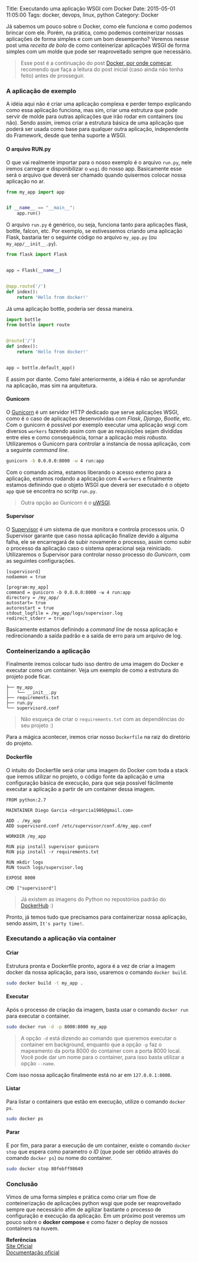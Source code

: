Title: Executando uma aplicação WSGI com Docker
Date: 2015-05-01 11:05:00
Tags: docker, devops, linux, python
Category: Docker

Já sabemos um pouco sobre o Docker, como ele funciona e como podemos brincar com ele.
Porém, na prática, como podemos conteinerizar nossas aplicações de forma simples e com um bom desempenho?
Veremos nesse post uma _receita de bolo_ de como conteinerizar aplicações WSGI de forma simples com um molde que pode ser reaproveitado sempre que necessário.

<!-- more -->
> Esse post é a continuação do post [Docker, por onde começar](/docker-por-onde-comecar.html), recomendo que faça a leitura do post inicial (caso ainda não tenha feito) antes de prosseguir.

### A aplicação de exemplo
A idéia aqui não é criar uma aplicação complexa e perder tempo explicando como essa aplicação funciona, mas sim, criar uma estrutura que pode servir de molde para outras aplicações que irão rodar em containers (ou não).
Sendo assim, iremos criar a estrutura básica de uma aplicação que poderá ser usada como base para qualquer outra aplicação, independente do Framework, desde que tenha suporte a WSGI.

#### O arquivo RUN.py
O que vai realmente importar para o nosso exemplo é o arquivo `run.py`, nele iremos carregar e disponibilizar o `wsgi` do nosso app.
Basicamente esse será o arquivo que deverá ser chamado quando quisermos colocar nossa aplicação no ar.

```python
from my_app import app


if __name__ == "__main__":
    app.run()
```
O arquivo `run.py` é genérico, ou seja, funciona tanto para aplicações flask, bottle, falcon, etc.
Por exemplo, se estivessemos criando uma aplicação Flask, bastaria ter o seguinte código no arquivo `my_app.py` (ou `my_app/__init__.py`).

```python
from flask import Flask


app = Flask(__name__)


@app.route('/')
def index():
    return 'Hello from docker!'
```
Já uma aplicação bottle, poderia ser dessa maneira.
```python
import bottle
from bottle import route


@route('/')
def index():
    return 'Hello from docker!'


app = bottle.default_app()
```
E assim por diante.
Como falei anteriormente, a idéia é não se aprofundar na aplicação, mas sim na arquitetura.

#### Gunicorn
O [Gunicorn](http://gunicorn.org/) é um servidor HTTP dedicado que serve aplicações WSGI, como é o caso de aplicações desenvolvidas com _Flask_, _Django_, _Bootle_, etc.
Com o gunicorn é possível por exemplo executar uma aplicação wsgi com diversos `workers` fazendo assim com que as requisições sejam divididas entre eles e como consequência, tornar a aplicação _mais robusta_.
Utilizaremos o Gunicorn para controlar a instancia de nossa aplicação, com a seguinte _command line_.
```bash
gunicorn -b 0.0.0.0:8000 -w 4 run:app
```
Com o comando acima, estamos liberando o acesso externo para a aplicação, estamos rodando a aplicação com 4 `workers` e finalmente estamos definindo que o objeto WSGI que deverá ser executado é o objeto `app` que se encontra no scritp `run.py`.

> Outra opção ao Gunicorn é o [uWSGI](https://uwsgi-docs.readthedocs.org/en/latest/).

#### Supervisor
O [Supervisor](http://supervisord.org/) é um sistema de que monitora e controla processos unix.
O Supervisor garante que caso nossa aplicação finalize devido a alguma falha, ele se encarregará de subir novamente o processo, assim como subir o processo da aplicação caso o sistema operacional seja reiniciado.
Utilizaremos o Supervisor para controlar nosso processo do _Gunicorn_, com as seguintes configurações.

```
[supervisord]
nodaemon = true

[program:my_app]
command = gunicorn -b 0.0.0.0:8000 -w 4 run:app
directory = /my_app/
autostart= true
autorestart = true
stdout_logfile = /my_app/logs/supervisor.log
redirect_stderr = true
```
Basicamente estamos definindo a _command line_ de nossa aplicação e redirecionando a saída padrão e a saída de erro para um arquivo de log.

### Conteinerizando a aplicação
Finalmente iremos colocar tudo isso dentro de uma imagem do Docker e executar como um container.
Veja um exemplo de como a estrutura do projeto pode ficar.
```
├── my_app
│   └── __init__.py
├── requirements.txt
├── run.py
└── supervisord.conf
```
> Não esqueça de criar o `requirements.txt` com as dependências do seu projeto :)

Para a mágica acontecer, iremos criar nosso `Dockerfile` na raiz do diretório do projeto.

#### Dockerfile
O intuito do Dockerfile será criar uma imagem do Docker com toda a stack que iremos utilizar no projeto, o código fonte da aplicação e uma configuração básica de execução, para que seja possível fácilmente executar a aplicação a partir de um container dessa imagem.

```docker
FROM python:2.7

MAINTAINER Diego Garcia <drgarcia1986@gmail.com>

ADD . /my_app
ADD supervisord.conf /etc/supervisor/conf.d/my_app.conf

WORKDIR /my_app

RUN pip install supervisor gunicorn
RUN pip install -r requirements.txt

RUN mkdir logs
RUN touch logs/supervisor.log

EXPOSE 8000

CMD ["supervisord"]
```
> Já existem as imagens do Python no repostórios padrão do [DockerHub](https://hub.docker.com/) :)

Pronto, já temos tudo que precisamos para containerizar nossa aplicação, sendo assim, `It's party time!`.

### Executando a aplicação via container
#### Criar
Estrutura pronta e Dockerfile pronto, agora é a vez de criar a imagem docker da nossa aplicação, para isso, usaremos o comando `docker build`.

```bash
sudo docker build -t my_app .
```

#### Executar
Após o processo de criação da imagem, basta usar o comando `docker run` para executar o container.
```bash
sudo docker run -d -p 8000:8000 my_app
```
> A opção `-d` está dizendo ao comando que queremos executar o container em background, enquanto que a opção `-p` faz o mapeamento da porta 8000 do container com a porta 8000 local.
> Você pode dar um nome para o container, para isso basta utilizar a opção `--name`.

Com isso nossa aplicação finalmente está no ar em `127.0.0.1:8000`.

#### Listar
Para listar o containers que estão em execução, utilize o comando `docker ps`.
```bash
sudo docker ps
```
#### Parar
E por fim, para parar a execução de um container, existe o comando `docker stop` que espera como parametro o _ID_ (que pode ser obtido através do comando `docker ps`) ou nome do container.
```bash
sudo docker stop 80febff98649
```
### Conclusão
Vimos de uma forma simples e prática como criar um flow de conteinerização de aplicações python wsgi que pode ser reaproveitado sempre que necessário afim de agilizar bastante o processo de configuração e execução da aplicação.
Em um próximo post veremos um pouco sobre o **docker compose** e como fazer o deploy de nossos containers na nuvem.

**Referências**<br>
[Site Oficial](https://www.docker.com/)<br>
[Documentação oficial](http://docs.docker.com/)
